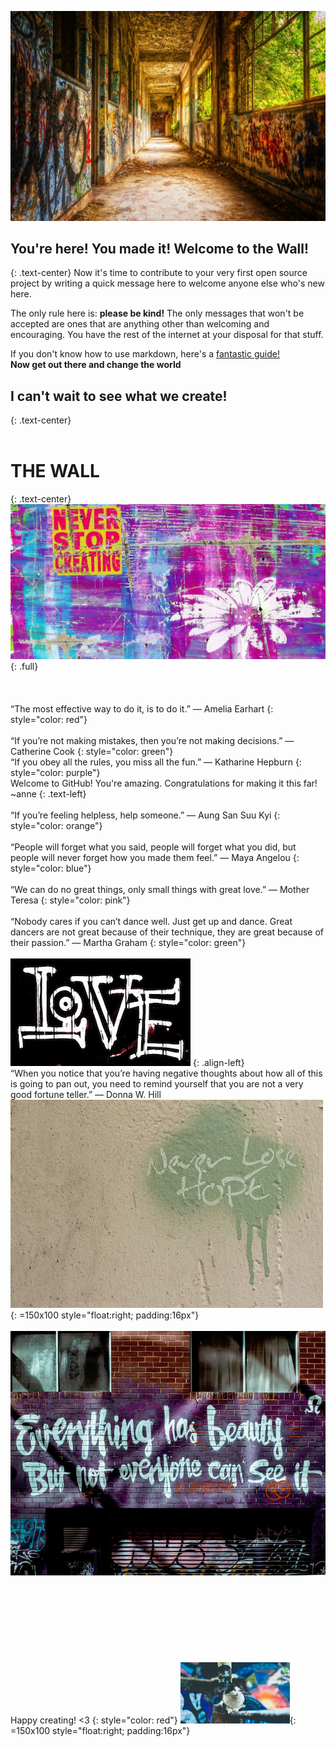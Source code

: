 ![Photo by Tama66 via Pixabay](Images/pixabay_Tama66.jpg)

## You're here! You made it! Welcome to the Wall!
{: .text-center}
Now it's time to contribute to your very first open source project by writing a quick message here to welcome anyone else who's new here. 

The only rule here is: **please be kind!** The only messages that won't be accepted are ones that are anything other than welcoming and encouraging. You have the rest of the internet at your disposal for that stuff.

If you don't know how to use markdown, here's a [fantastic guide!](http://agea.github.io/tutorial.md/)
<br>
**Now get out there and change the world**


## I can't wait to see what we create!
{: .text-center}
<br>
<br>
# THE WALL
{: .text-center}
![Image by ShonEjai via Pixabay](Images/pixabay_ShonEjai.jpg)
{: .full}
<br>
<br>
<br>
<br>
“The most effective way to do it, is to do it.” — Amelia Earhart
{: style="color: red"}
<br>
<br>
“If you’re not making mistakes, then you’re not making decisions.” — Catherine Cook
{: style="color: green"}
<br>
“If you obey all the rules, you miss all the fun.” — Katharine Hepburn
{: style="color: purple"}
<br>
Welcome to GitHub! You're amazing. Congratulations for making it this far! ~anne 
{: .text-left}
<br>
<br>
“If you’re feeling helpless, help someone.” — Aung San Suu Kyi
{: style="color: orange"}
<br>
<br>
“People will forget what you said, people will forget what you did, but people will never forget how you made them feel.” — Maya Angelou
{: style="color: blue"}
<br>
<br>
“We can do no great things, only small things with great love.” — Mother Teresa
{: style="color: pink"}
<br>
<br>
“Nobody cares if you can’t dance well. Just get up and dance. Great dancers are not great because of their technique, they are great because of their passion.” — Martha Graham
{: style="color: green"}
<br>
<br>
![Image by pixel2013 via Pixabay](Images/pixabay_pixel2013.jpg)
{: .align-left}
<br>
“When you notice that you’re having negative thoughts about how all of this is going to pan out, you need to remind yourself that you are not a very good fortune teller.” — Donna W. Hill
<br>
![Image by ShonEjai via Pixabay](Images/pixabay_ShonEjai(hope).jpg)
{: =150x100 style="float:right; padding:16px"}
<br>
<br>
![Image by StockSnap via Pixabay](Images/pixabay_StockSnap(beauty).jpg)
<br>
<br>
<br>
<br>
<br>
<br>
<br>
<br>
<br>
Happy creating! <3
{: style="color: red"}
![Image by StockSnap via Pixabay](Images/pixabay_StockSnap(cat).jpg){: =150x100 style="float:right; padding:16px"}
<br>
<br>
<br>
<br>
<br>
<br>
<br>
<br>
